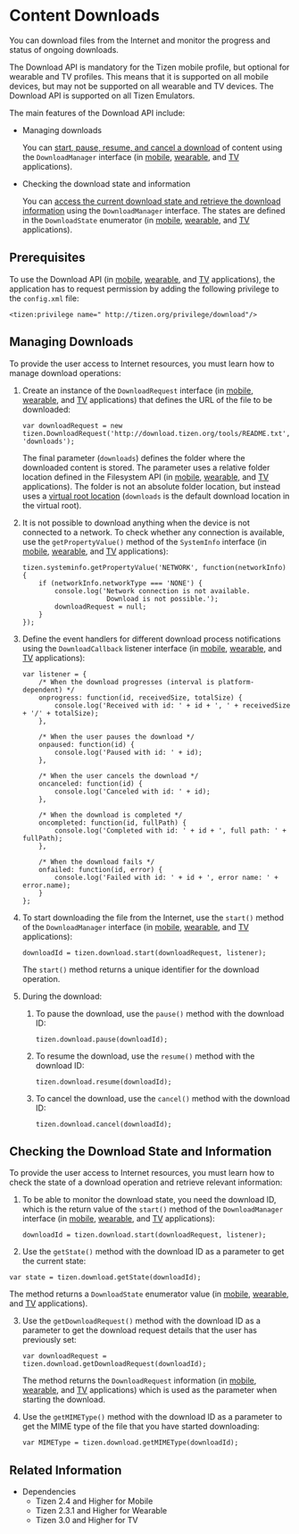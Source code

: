 # Content Downloads

You can download files from the Internet and monitor the progress and status of ongoing downloads.

The Download API is mandatory for the Tizen mobile profile, but optional for wearable and TV profiles. This means that it is supported on all mobile devices, but may not be supported on all wearable and TV devices. The Download API is supported on all Tizen Emulators.

The main features of the Download API include:

- Managing downloads

  You can [start, pause, resume, and cancel a download](#managing-downloads) of content using the `DownloadManager` interface (in [mobile](../../../../org.tizen.web.apireference/html/device_api/mobile/tizen/download.html#DownloadManager), [wearable](../../../../org.tizen.web.apireference/html/device_api/wearable/tizen/download.html#DownloadManager), and [TV](../../../../org.tizen.web.apireference/html/device_api/tv/tizen/download.html#DownloadManager) applications).

- Checking the download state and information

  You can [access the current download state and retrieve the download information](#checking-the-download-state-and-information) using the `DownloadManager` interface. The states are defined in the `DownloadState` enumerator (in [mobile](../../../../org.tizen.web.apireference/html/device_api/mobile/tizen/download.html#DownloadState), [wearable](../../../../org.tizen.web.apireference/html/device_api/wearable/tizen/download.html#DownloadState), and [TV](../../../../org.tizen.web.apireference/html/device_api/tv/tizen/download.html#DownloadState) applications).

## Prerequisites

To use the Download API (in [mobile](../../../../org.tizen.web.apireference/html/device_api/mobile/tizen/download.html), [wearable](../../../../org.tizen.web.apireference/html/device_api/wearable/tizen/download.html), and [TV](../../../../org.tizen.web.apireference/html/device_api/tv/tizen/download.html) applications), the application has to request permission by adding the following privilege to the `config.xml` file:

```
<tizen:privilege name=" http://tizen.org/privilege/download"/>
```

## Managing Downloads

To provide the user access to Internet resources, you must learn how to manage download operations:

1. Create an instance of the `DownloadRequest` interface (in [mobile](../../../../org.tizen.web.apireference/html/device_api/mobile/tizen/download.html#DownloadRequest), [wearable](../../../../org.tizen.web.apireference/html/device_api/wearable/tizen/download.html#DownloadRequest), and [TV](../../../../org.tizen.web.apireference/html/device_api/tv/tizen/download.html#DownloadRequest) applications) that defines the URL of the file to be downloaded:

   ```
   var downloadRequest = new tizen.DownloadRequest('http://download.tizen.org/tools/README.txt', 'downloads');
   ```

   The final parameter (`downloads`) defines the folder where the downloaded content is stored. The parameter uses a relative folder location defined in the Filesystem API (in [mobile](../../../../org.tizen.web.apireference/html/device_api/mobile/tizen/filesystem.html), [wearable](../../../../org.tizen.web.apireference/html/device_api/wearable/tizen/filesystem.html), and [TV](../../../../org.tizen.web.apireference/html/device_api/tv/tizen/filesystem.html) applications). The folder is not an absolute folder location, but instead uses a [virtual root location](../data/file-system.md#roots) (`downloads` is the default download location in the virtual root).

2. It is not possible to download anything when the device is not connected to a network. To check whether any connection is available, use the `getPropertyValue()` method of the `SystemInfo` interface (in [mobile](../../../../org.tizen.web.apireference/html/device_api/mobile/tizen/systeminfo.html#SystemInfo), [wearable](../../../../org.tizen.web.apireference/html/device_api/wearable/tizen/systeminfo.html#SystemInfo), and [TV](../../../../org.tizen.web.apireference/html/device_api/tv/tizen/systeminfo.html#SystemInfo) applications):

   ```
   tizen.systeminfo.getPropertyValue('NETWORK', function(networkInfo) {
       if (networkInfo.networkType === 'NONE') {
           console.log('Network connection is not available.
                        Download is not possible.');
           downloadRequest = null;
       }
   });
   ```

3. Define the event handlers for different download process notifications using the `DownloadCallback` listener interface (in [mobile](../../../../org.tizen.web.apireference/html/device_api/mobile/tizen/download.html#DownloadCallback), [wearable](../../../../org.tizen.web.apireference/html/device_api/wearable/tizen/download.html#DownloadCallback), and [TV](../../../../org.tizen.web.apireference/html/device_api/tv/tizen/download.html#DownloadCallback) applications):

   ```
   var listener = {
       /* When the download progresses (interval is platform-dependent) */
       onprogress: function(id, receivedSize, totalSize) {
           console.log('Received with id: ' + id + ', ' + receivedSize + '/' + totalSize);
       },

       /* When the user pauses the download */
       onpaused: function(id) {
           console.log('Paused with id: ' + id);
       },

       /* When the user cancels the download */
       oncanceled: function(id) {
           console.log('Canceled with id: ' + id);
       },

       /* When the download is completed */
       oncompleted: function(id, fullPath) {
           console.log('Completed with id: ' + id + ', full path: ' + fullPath);
       },

       /* When the download fails */
       onfailed: function(id, error) {
           console.log('Failed with id: ' + id + ', error name: ' + error.name);
       }
   };
   ```

4. To start downloading the file from the Internet, use the `start()` method of the `DownloadManager` interface (in [mobile](../../../../org.tizen.web.apireference/html/device_api/mobile/tizen/download.html#DownloadManager), [wearable](../../../../org.tizen.web.apireference/html/device_api/wearable/tizen/download.html#DownloadManager), and [TV](../../../../org.tizen.web.apireference/html/device_api/tv/tizen/download.html#DownloadManager) applications):

   ```
   downloadId = tizen.download.start(downloadRequest, listener);
   ```

   The `start()` method returns a unique identifier for the download operation.

5. During the download:

   1. To pause the download, use the `pause()` method with the download ID:

      ```
      tizen.download.pause(downloadId);
      ```

   2. To resume the download, use the `resume()` method with the download ID:

      ```
      tizen.download.resume(downloadId);
      ```

   3. To cancel the download, use the `cancel()` method with the download ID:

      ```
      tizen.download.cancel(downloadId);
      ```

## Checking the Download State and Information

To provide the user access to Internet resources, you must learn how to check the state of a download operation and retrieve relevant information:

1. To be able to monitor the download state, you need the download ID, which is the return value of the `start()` method of the `DownloadManager` interface (in [mobile](../../../../org.tizen.web.apireference/html/device_api/mobile/tizen/download.html#DownloadManager), [wearable](../../../../org.tizen.web.apireference/html/device_api/wearable/tizen/download.html#DownloadManager), and [TV](../../../../org.tizen.web.apireference/html/device_api/tv/tizen/download.html#DownloadManager) applications):

   ```
   downloadId = tizen.download.start(downloadRequest, listener);
   ```

2.  Use the `getState()` method with the download ID as a parameter to get the current state:

   ```
   var state = tizen.download.getState(downloadId);
   ```

   The method returns a `DownloadState` enumerator value (in [mobile](../../../../org.tizen.web.apireference/html/device_api/mobile/tizen/download.html#DownloadState), [wearable](../../../../org.tizen.web.apireference/html/device_api/wearable/tizen/download.html#DownloadState), and [TV](../../../../org.tizen.web.apireference/html/device_api/tv/tizen/download.html#DownloadState) applications).

3. Use the `getDownloadRequest()` method with the download ID as a parameter to get the download request details that the user has previously set:

   ```
   var downloadRequest = tizen.download.getDownloadRequest(downloadId);
   ```

   The method returns the `DownloadRequest` information (in [mobile](../../../../org.tizen.web.apireference/html/device_api/mobile/tizen/download.html#DownloadRequest), [wearable](../../../../org.tizen.web.apireference/html/device_api/wearable/tizen/download.html#DownloadRequest), and [TV](../../../../org.tizen.web.apireference/html/device_api/tv/tizen/download.html#DownloadRequest) applications) which is used as the parameter when starting the download.

4. Use the `getMIMEType()` method with the download ID as a parameter to get the MIME type of the file that you have started downloading:

   ```
   var MIMEType = tizen.download.getMIMEType(downloadId);
   ```

## Related Information
* Dependencies   
   - Tizen 2.4 and Higher for Mobile
   - Tizen 2.3.1 and Higher for Wearable
   - Tizen 3.0 and Higher for TV
